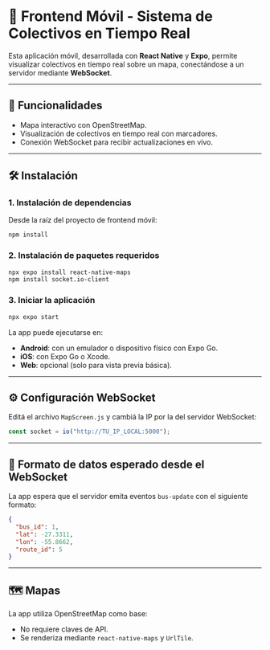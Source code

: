 # 📱 Frontend Móvil - Sistema de Colectivos en Tiempo Real

Esta aplicación móvil, desarrollada con **React Native** y **Expo**, permite visualizar colectivos en tiempo real sobre un mapa, conectándose a un servidor mediante **WebSocket**.

---

## 🚀 Funcionalidades

- Mapa interactivo con OpenStreetMap.
- Visualización de colectivos en tiempo real con marcadores.
- Conexión WebSocket para recibir actualizaciones en vivo.

---

## 🛠️ Instalación

### 1. Instalación de dependencias

Desde la raíz del proyecto de frontend móvil:

```bash
npm install
```

### 2. Instalación de paquetes requeridos

```bash
npx expo install react-native-maps
npm install socket.io-client
```

### 3. Iniciar la aplicación

```bash
npx expo start
```

La app puede ejecutarse en:

- **Android**: con un emulador o dispositivo físico con Expo Go.
- **iOS**: con Expo Go o Xcode.
- **Web**: opcional (solo para vista previa básica).

---

## ⚙️ Configuración WebSocket

Editá el archivo `MapScreen.js` y cambiá la IP por la del servidor WebSocket:

```js
const socket = io("http://TU_IP_LOCAL:5000");
```

---

## 🧪 Formato de datos esperado desde el WebSocket

La app espera que el servidor emita eventos `bus-update` con el siguiente formato:

```json
{
  "bus_id": 1,
  "lat": -27.3311,
  "lon": -55.8662,
  "route_id": 5
}
```

---

## 🗺️ Mapas

La app utiliza OpenStreetMap como base:

- No requiere claves de API.
- Se renderiza mediante `react-native-maps` y `UrlTile`.

